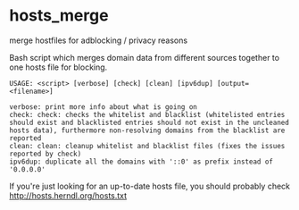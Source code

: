 # hosts_merge
merge hostfiles for adblocking / privacy reasons

Bash script which merges domain data from different sources together to one hosts file for blocking.

```
USAGE: <script> [verbose] [check] [clean] [ipv6dup] [output=<filename>]

verbose: print more info about what is going on
check: check: checks the whitelist and blacklist (whitelisted entries should exist and blacklisted entries should not exist in the uncleaned hosts data), furthermore non-resolving domains from the blacklist are reported
clean: clean: cleanup whitelist and blacklist files (fixes the issues reported by check)
ipv6dup: duplicate all the domains with '::0' as prefix instead of '0.0.0.0'
```

If you're just looking for an up-to-date hosts file, you should probably check http://hosts.herndl.org/hosts.txt
